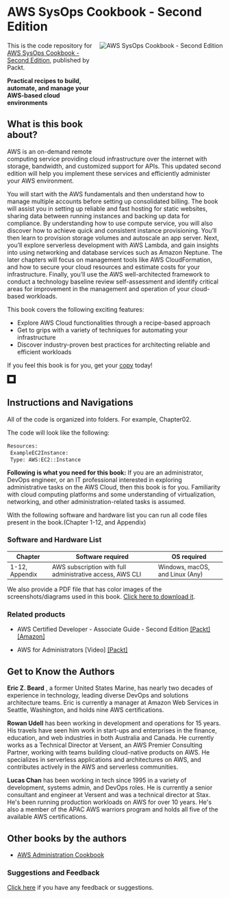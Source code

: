 # AWS SysOps Cookbook - Second Edition

<a href="https://www.packtpub.com/cloud-networking/aws-administration-cookbook-second-edition#utm_source=github&utm_medium=repository&utm_campaign=9781838550189"><img src="https://www.packtpub.com/media/catalog/product/cache/e4d64343b1bc593f1c5348fe05efa4a6/9/7/9781838550189-original.jpeg" alt="AWS SysOps Cookbook - Second Edition" height="256px" align="right"></a>

This is the code repository for [AWS SysOps Cookbook - Second Edition](https://www.packtpub.com/cloud-networking/aws-administration-cookbook-second-edition#utm_source=github&utm_medium=repository&utm_campaign=9781838550189), published by Packt.

**Practical recipes to build, automate, and manage your AWS-based cloud environments**

## What is this book about?
AWS is an on-demand remote computing service providing cloud infrastructure over the internet with storage, bandwidth, and customized support for APIs. This updated second edition will help you implement these services and efficiently administer your AWS environment.

You will start with the AWS fundamentals and then understand how to manage multiple accounts before setting up consolidated billing. The book will assist you in setting up reliable and fast hosting for static websites, sharing data between running instances and backing up data for compliance. By understanding how to use compute service, you will also discover how to achieve quick and consistent instance provisioning. You’ll then learn to provision storage volumes and autoscale an app server. Next, you’ll explore serverless development with AWS Lambda, and gain insights into using networking and database services such as Amazon Neptune. The later chapters will focus on management tools like AWS CloudFormation, and how to secure your cloud resources and estimate costs for your infrastructure. Finally, you’ll use the AWS well-architected framework to conduct a technology baseline review self-assessment and identify critical areas for improvement in the management and operation of your cloud-based workloads.

This book covers the following exciting features:
* Explore AWS Cloud functionalities through a recipe-based approach
* Get to grips with a variety of techniques for automating your infrastructure
* Discover industry-proven best practices for architecting reliable and efficient workloads

If you feel this book is for you, get your [copy](https://www.amazon.com/dp/1838550186) today!

<a href="https://www.packtpub.com/?utm_source=github&utm_medium=banner&utm_campaign=GitHubBanner"><img src="https://raw.githubusercontent.com/PacktPublishing/GitHub/master/GitHub.png" alt="https://www.packtpub.com/" border="5" /></a>

## Instructions and Navigations
All of the code is organized into folders. For example, Chapter02.

The code will look like the following:
```
Resources:
 ExampleEC2Instance:
 Type: AWS:EC2::Instance
```

**Following is what you need for this book:**
If you are an administrator, DevOps engineer, or an IT professional interested in exploring administrative tasks on the AWS Cloud, then this book is for you. Familiarity with cloud computing platforms and some understanding of virtualization, networking, and other administration-related tasks is assumed.

With the following software and hardware list you can run all code files present in the book.(Chapter 1-12, and Appendix)

### Software and Hardware List

| Chapter  | Software required                   | OS required                        |
| -------- | ------------------------------------| -----------------------------------|
| 1-12, Appendix        | AWS subscription with full administrative access, AWS CLI                     | Windows, macOS, and Linux (Any) |

We also provide a PDF file that has color images of the screenshots/diagrams used in this book. [Click here to download it](https://static.packt-cdn.com/downloads/9781838550189_ColorImages.pdf).


### Related products <Other books you may enjoy>
* AWS Certified Developer - Associate Guide - Second Edition [[Packt]](https://www.packtpub.com/virtualization-and-cloud/aws-certified-developer-associate-guide-second-edition#utm_source=github&utm_medium=repository&utm_campaign=9781789617313) [[Amazon]](https://www.amazon.com/dp/1789617316)

* AWS for Administrators [Video] [[Packt]](https://www.packtpub.com/virtualization-and-cloud/aws-administrators-video#utm_source=github&utm_medium=repository&utm_campaign=9781786463197)

## Get to Know the Authors
**Eric Z. Beard**
, a former United States Marine, has nearly two decades of experience in
technology, leading diverse DevOps and solutions architecture teams. Eric is currently a
manager at Amazon Web Services in Seattle, Washington, and holds nine AWS
certifications.

**Rowan Udell**
has been working in development and operations for 15 years. His travels
have seen him work in start-ups and enterprises in the finance, education, and web
industries in both Australia and Canada. He currently works as a Technical Director at
Versent, an AWS Premier Consulting Partner, working with teams building cloud-native
products on AWS. He specializes in serverless applications and architectures on AWS, and
contributes actively in the AWS and serverless communities.

**Lucas Chan**
has been working in tech since 1995 in a variety of development, systems
admin, and DevOps roles. He is currently a senior consultant and engineer at Versent and
was a technical director at Stax. He's been running production workloads on AWS for over
10 years. He's also a member of the APAC AWS warriors program and holds all five of the
available AWS certifications.

## Other books by the authors
* [AWS Administration Cookbook](https://www.packtpub.com/virtualization-and-cloud/aws-administration-cookbook#utm_source=github&utm_medium=repository&utm_campaign=9781787127630)


### Suggestions and Feedback
[Click here](https://docs.google.com/forms/d/e/1FAIpQLSdy7dATC6QmEL81FIUuymZ0Wy9vH1jHkvpY57OiMeKGqib_Ow/viewform) if you have any feedback or suggestions.


